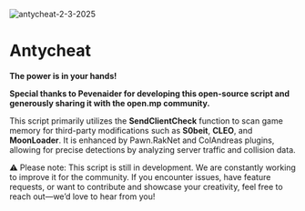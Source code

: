 ![antycheat-2-3-2025](https://github.com/user-attachments/assets/dbb0e936-bb37-4d4a-929f-728ef477e6ec)

# Antycheat

**The power is in your hands!**

**Special thanks to Pevenaider for developing this open-source script and generously sharing it with the open.mp community.**

This script primarily utilizes the **SendClientCheck** function to scan game memory for third-party modifications such as **S0beit**, **CLEO**, and **MoonLoader**. It is enhanced by Pawn.RakNet and ColAndreas plugins, allowing for precise detections by analyzing server traffic and collision data.

⚠️ Please note: This script is still in development. We are constantly working to improve it for the community. If you encounter issues, have feature requests, or want to contribute and showcase your creativity, feel free to reach out—we’d love to hear from you!
